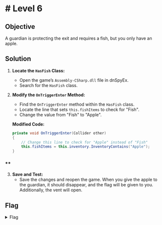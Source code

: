 # # Level 6

## Objective

A guardian is protecting the exit and requires a fish, but you only have an apple.

## Solution

1. **Locate the `HasFish` Class:**
   
   - Open the game’s `Assembly-CSharp.dll` file in dnSpyEx.
   - Search for the `HasFish` class.

2. **Modify the `OnTriggerEnter` Method:**
   
   - Find the `OnTriggerEnter` method within the `HasFish` class.
   - Locate the line that sets `this.fishItems` to check for "Fish".
   - Change the value from "Fish" to "Apple".
   
   **Modified Code:**
   
   ```csharp
   private void OnTriggerEnter(Collider other)
   {
       // Change this line to check for "Apple" instead of "Fish"
       this.fishItems = this.inventory.InventoryContains("Apple");
   }
   ```

### **

3. **Save and Test:**
   - Save the changes and reopen the game. When you give the apple to the guardian, it should disappear, and the flag will be given to you. Additionally, the vent will open.

## Flag

<details>
<summary>Flag</summary>
GHCTF{Kitty_appreciates_the_fish_magic}  
<br/>

# [Next Challange](level7.MD)
